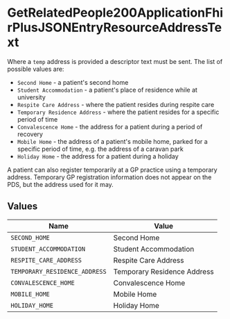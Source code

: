 # GetRelatedPeople200ApplicationFhirPlusJSONEntryResourceAddressText

Where a `temp` address is provided a descriptor text must be sent.
The list of possible values are:
* `Second Home` - a patient's second home
* `Student Accommodation` - a patient's place of residence while at university
* `Respite Care Address` - where the patient resides during respite care
* `Temporary Residence Address` - where the patient resides for a specific period of time
* `Convalescence Home` - the address for a patient during a period of recovery
* `Mobile Home` - the address of a patient's mobile home, parked for a specific period of time, e.g. the address of a caravan park
* `Holiday Home` - the address for a patient during a holiday

A patient can also register temporarily at a GP practice using a temporary address. Temporary GP registration information does not appear on the PDS, but the address used for it may.



## Values

| Name                          | Value                         |
| ----------------------------- | ----------------------------- |
| `SECOND_HOME`                 | Second Home                   |
| `STUDENT_ACCOMMODATION`       | Student Accommodation         |
| `RESPITE_CARE_ADDRESS`        | Respite Care Address          |
| `TEMPORARY_RESIDENCE_ADDRESS` | Temporary Residence Address   |
| `CONVALESCENCE_HOME`          | Convalescence Home            |
| `MOBILE_HOME`                 | Mobile Home                   |
| `HOLIDAY_HOME`                | Holiday Home                  |